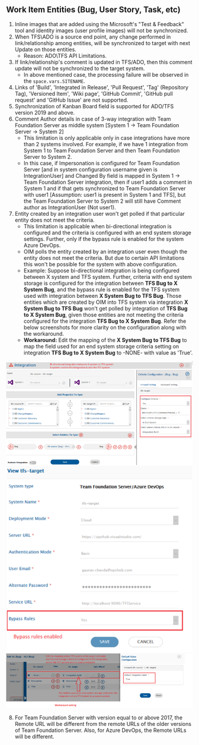 ## Work Item Entities (Bug, User Story, Task, etc)

1. Inline images that are added using the Microsoft's "Test & Feedback" tool and identity images (user profile images) will not be synchronized.
2. When TFS\ADO is a source end point, any change performed in link/relationship among entities, will be synchronized to target with next Update on those entities.
   * Reason: ADO\TFS API Limitations.
3. If link/relationship's comment is updated in TFS/ADO, then this comment update will not be synchronized to the target system.
   * In above mentioned case, the processing failure will be observed in the <code class="expression">space.vars.SITENAME</code>.
4. Links of 'Build', 'Integrated in Release', 'Pull Request', 'Tag' (Repository Tag), 'Versioned Item', 'Wiki page', 'GitHub Commit', 'GitHub pull request' and 'GitHub Issue' are not supported.
5. Synchronization of Kanban Board field is supported for ADO/TFS version 2019 and above.
6. Comment Author details in case of 3-way integration with Team Foundation Server as middle system [System 1 -> Team Foundation Server -> System 2]
   * This limitation is only applicable only in case integrations have more than 2 systems involved. For example, if we have 1 integration from System 1 to Team Foundation Server and then Team Foundation Server to System 2.
   * In this case, if Impersonation is configured for Team Foundation Server [and in system configuration username given is IntegrationUser] and Changed By field is mapped in System 1 -> Team Foundation Server integration, then if user1 adds a comment in System 1 and if that gets synchronized to Team Foundation Server with user1 [Assumption: user1 is present in System 1 and TFS], but the Team Foundation Server to System 2 will still have Comment author as IntegrationUser (Not user1).
7. Entity created by an integration user won't get polled if that particular entity does not meet the criteria.
   * This limitation is applicable when bi-directional integration is configured and the criteria is configured with an end system storage settings. Further, only if the bypass rule is enabled for the system Azure DevOps.
   * OIM polls the entity created by an integration user even though the entity does not meet the criteria. But due to certain API limitations this won't be possible for the system with above configuration.
   * Example: Suppose bi-directional integration is being configured between X system and TFS system. Further, criteria with end system storage is configured for the integration between **TFS Bug to X System Bug**, and the bypass rule is enabled for the TFS system used with integration between **X System Bug to TFS Bug**. Those entities which are created by OIM into TFS system via integration **X System Bug to TFS Bug** won't get polled by integration of **TFS Bug to X System Bug**, given those entities are not meeting the criteria configured for the integration **TFS Bug to X System Bug**. Refer the below screenshots for more clarity on the configuration along with the workaround.
   * **Workaround:** Edit the mapping of the **X System Bug to TFS Bug** to map the field used for an end system storage criteria setting on integration **TFS Bug to X System Bug** to -NONE- with value as 'True'.

<div align="center"><img src="../../assets/tfs_Integration_Criteria_Settings3.PNG" alt="" width="1100"></div>

<div align="center"><img src="../../assets/tfs_target_system_with_bypass3.PNG" alt="" width="500"></div>

<div align="center"><img src="../../assets/tfs_mapping_field_defaultVal3.PNG" alt="" width="900"></div>

8. For Team Foundation Server with version equal to or above 2017, the Remote URL will be different from the remote URLs of the older versions of Team Foundation Server. Also, for Azure DevOps, the Remote URLs will be different.

